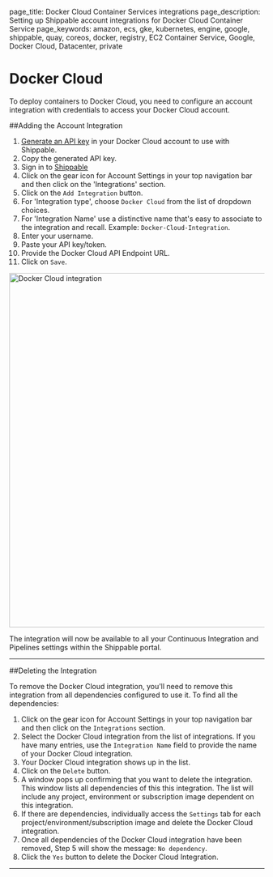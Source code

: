 page_title: Docker Cloud Container Services integrations
page_description: Setting up Shippable account integrations for Docker Cloud Container Service
page_keywords: amazon, ecs, gke, kubernetes, engine, google, shippable, quay, coreos, docker, registry, EC2 Container Service, Google, Docker Cloud, Datacenter, private

# Docker Cloud
To deploy containers to Docker Cloud, you need to configure an account integration with credentials to access your Docker Cloud account.

##Adding the Account Integration

1. [Generate an API key](https://cloud.docker.com/account/#container-api-key) in your Docker Cloud account to use with Shippable.
2. Copy the generated API key.
3. Sign in to [Shippable](https://app.shippable.com)
4. Click on the gear icon for Account Settings in your top navigation bar and then click on the 'Integrations' section.
5. Click on the `Add Integration` button.
6. For 'Integration type', choose `Docker Cloud` from the list of dropdown choices.
7. For 'Integration Name' use a distinctive name that's easy to associate to the integration and recall. Example: `Docker-Cloud-Integration`.
8. Enter your username.
9. Paste your API key/token.
10. Provide the Docker Cloud API Endpoint URL.
11. Click on `Save`.

<img src="/ci/images/dockerCloudInt.png" alt="Docker Cloud integration" style="width:700px;"/>

The integration will now be available to all your Continuous Integration and Pipelines settings within the Shippable portal.

---

##Deleting the Integration

To remove the Docker Cloud integration, you'll need to remove this integration from all dependencies configured to use it. To find all the dependencies:

1. Click on the gear icon for Account Settings in your top navigation bar and then click on the `Integrations` section.
2. Select the Docker Cloud integration from the list of integrations. If you have many entries, use the `Integration Name` field to provide the name of your Docker Cloud integration.
3. Your Docker Cloud integration shows up in the list.
4. Click on the `Delete` button.
5. A window pops up confirming that you want to delete the integration. This window lists all dependencies of this this integration. The list will include any project, environment or subscription image dependent on this integration.
6. If there are dependencies, individually access the `Settings` tab for each project/environment/subscription image and delete the Docker Cloud integration.
7. Once all dependencies of the Docker Cloud integration have been removed, Step 5 will show the message: `No dependency`.
8. Click the `Yes` button to delete the Docker Cloud Integration.

--------

